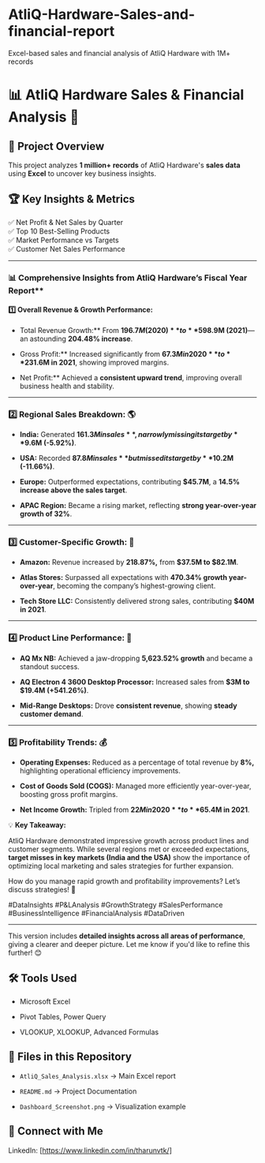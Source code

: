 # AtliQ-Hardware-Sales-and-financial-report
Excel-based sales and financial analysis of AtliQ Hardware with 1M+ records
# 📊 AtliQ Hardware Sales & Financial Analysis 🚀

## 📌 Project Overview  
This project analyzes **1 million+ records** of AtliQ Hardware's **sales data** using **Excel** to uncover key business insights.  

## 🏆 Key Insights & Metrics  
✅ Net Profit & Net Sales by Quarter  
✅ Top 10 Best-Selling Products  
✅ Market Performance vs Targets  
✅ Customer Net Sales Performance

---

### 📊 Comprehensive Insights from AtliQ Hardware’s Fiscal Year Report**  

#### 1️⃣ Overall Revenue & Growth Performance:

- Total Revenue Growth:** From **$196.7M (2020)** to **$598.9M (2021)**—an astounding **204.48% increase**.  

- Gross Profit:** Increased significantly from **$67.3M in 2020** to **$231.6M in 2021**, showing improved margins.  

- Net Profit:** Achieved a **consistent upward trend**, improving overall business health and stability.

---

### **2️⃣ Regional Sales Breakdown:** 🌎  

- **India:** Generated **$161.3M in sales**, narrowly missing its target by **$9.6M (-5.92%)**.  

- **USA:** Recorded **$87.8M in sales** but missed its target by **$10.2M (-11.66%)**.  

- **Europe:** Outperformed expectations, contributing **$45.7M**, a **14.5% increase above the sales target**.  

- **APAC Region:** Became a rising market, reflecting **strong year-over-year growth of 32%**.

---

### **3️⃣ Customer-Specific Growth:** 🛒  

- **Amazon:** Revenue increased by **218.87%,** from **$37.5M to $82.1M**.  

- **Atlas Stores:** Surpassed all expectations with **470.34% growth year-over-year**, becoming the company’s highest-growing client.  

- **Tech Store LLC:** Consistently delivered strong sales, contributing **$40M in 2021**.

---

### **4️⃣ Product Line Performance:** 🔧  

- **AQ Mx NB:** Achieved a jaw-dropping **5,623.52% growth** and became a standout success.  

- **AQ Electron 4 3600 Desktop Processor:** Increased sales from **$3M to $19.4M (+541.26%)**.  

- **Mid-Range Desktops:** Drove **consistent revenue**, showing **steady customer demand**.  

---

### **5️⃣ Profitability Trends:** 💰  

- **Operating Expenses:** Reduced as a percentage of total revenue by **8%,** highlighting operational efficiency improvements.  

- **Cost of Goods Sold (COGS):** Managed more efficiently year-over-year, boosting gross profit margins.  

- **Net Income Growth:** Tripled from **$22M in 2020** to **$65.4M in 2021**.


💡 **Key Takeaway:**  

AtliQ Hardware demonstrated impressive growth across product lines and customer segments. While several regions met or exceeded expectations, **target misses in key markets 
(India and the USA)** show the importance of optimizing local marketing and sales strategies for further expansion.

How do you manage rapid growth and profitability improvements? Let’s discuss strategies! 🔽  

#DataInsights #P&LAnalysis #GrowthStrategy #SalesPerformance #BusinessIntelligence #FinancialAnalysis #DataDriven

---

This version includes **detailed insights across all areas of performance**, giving a clearer and deeper picture. Let me know if you'd like to refine this further! 😊
## 🛠 Tools Used  


- Microsoft Excel  

- Pivot Tables, Power Query  

- VLOOKUP, XLOOKUP, Advanced Formulas  

## 📂 Files in this Repository  

- `AtliQ_Sales_Analysis.xlsx` → Main Excel report  

- `README.md` → Project Documentation  

- `Dashboard_Screenshot.png` → Visualization example  

## 🔗 Connect with Me  
LinkedIn: [https://www.linkedin.com/in/tharunvtk/]  
